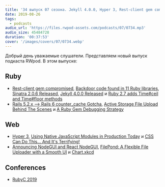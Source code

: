 ```yaml
---
title: '34 выпуск 07 сезона. Jekyll 4.0.0, Hyper 3, Rest-client gem compromised, CSS Can Do This, NodeGUI, Chart.xkcd и прочее'
date: 2019-08-26
tags:
  - podcasts
audio_url: 'https://files.rwpod-assets.com/podcasts/07/0734.mp3'
audio_size: 45484728
duration: '00:37:53'
cover: '/images/covers/07/0734.webp'
---
```


Добрый день уважаемые слушатели. Представляем новый выпуск подкаста RWpod. В этом выпуске:

## Ruby

- [Rest-client gem compromised](https://github.com/rest-client/rest-client/issues/713), [Backdoor code found in 11 Ruby libraries](https://www.zdnet.com/article/backdoor-code-found-in-11-ruby-libraries/), [Sinatra 2.0.6 Released](http://sinatrarb.com/2019/08/21/sinatra-2.0.6.html), [Jekyll 4.0.0 Released](https://jekyllrb.com/news/2019/08/20/jekyll-4-0-0-released/) и [Ruby 2.7 adds Time#ceil and Time#floor methods](https://blog.saeloun.com/2019/08/20/ruby-2-7-time-ceil-and-time-floor-methods.html)
- [Rails 5.2.x --> Rails 6 counter_cache Gotcha](https://dev.to/loribbaum/rails-5-2-x-rails-6-countercache-gotcha-3bgc), [Active Storage File Upload Behind The Scenes](https://medium.com/rubyinside/active-storage-file-upload-behind-the-scenes-59a660c43781) и [A Ruby Gem Debugging Strategy](https://supergood.software/a-ruby-gem-debugging-strategy/)

## Web

- [Hyper 3](https://hyper.is/blog), [Using Native JavaScript Modules in Production Today](https://philipwalton.com/articles/using-native-javascript-modules-in-production-today/) и [CSS Can Do This... And It's Terrifying!](https://www.aaron-powell.com/posts/2019-08-14-css-can-do-this-and-its-terrifying/)
- [Announcing NodeGUI and React NodeGUI](https://blog.atulr.com/nodegui-intro/), [FilePond: A Flexible File Uploader with a Smooth UI](https://pqina.nl/filepond/) и [Chart.xkcd](https://timqian.com/chart.xkcd/)

## Conferences

- [RubyC 2019](https://rubyc.eu/)

